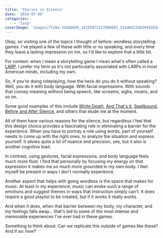 ```yaml
---
title: 'Stories in Silence'
date: '2019-07-09'
categories:
    - 'larp'
coverImage: 'images/7fa9a-34284695_10155871317008802_5324042336294928384_o.jpg'
---
```


Okay, so visiting one of the topics I thought of before: wordless storytelling games. I've played a few of these with little or no speaking, and every time they leave a lasting impression on me, so I'd like to explore that a little bit.

For context: when I mean a storytelling game I mean what's often called a [LARP](https://echonyc.name/2019/03/other-peoples-shoes/). I prefer my term as it's not particularly associated with LARPs in most American minds, including my own.

So, if you're doing roleplaying, how the heck do you do it without speaking? Well, you do it with body language. With facial expressions. With sounds that convey meaning without being speech, like screams, sighs, moans, and so on.

Some good examples of this include [White Death](https://nordiclarp.org/wiki/Hvid_d%C3%B8d), [And That's It](https://alexandria.dk/data?scenarie=4958), [Spellbound](https://stockholmscenariofestival.files.wordpress.com/2018/11/bjergtaget-spellbound-scenariotext.pdf), [Before and After Silence](http://larpfactorybookproject.blogspot.com/2013/10/before-and-after-silence.html), and others that elude me at the moment.

All of them have various reasons for the silence, but regardless I feel that this design choice provides a fascinating role in eliminating a barrier for the experience. When you have to portray a role using words, part of yourself needs to come up with the right ones, to analyze the situation and express yourself. It allows quite a lot of nuance and precision, yes, but it also is another cognitive load.

In contrast, using gestures, facial expressions, and body language feels much more fluid. I find that personally by focusing my energy on that expression it makes me so much more grounded in my own body. I feel myself be present in ways I don't normally experience.

Another aspect that helps with going wordless is the space that makes for music. At least in my experience, music can evoke such a range of emotions and suggest themes in ways that instruction simply can't. It does require a good playlist to be created, but if it works it really _works_.

And when it does, when that barrier between my body, my character, and my feelings falls away... that's led to some of the most intense and memorable experiences I've ever had in these games.

Something to think about:
Can we replicate this outside of games like these?
And if so: how?
